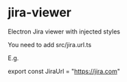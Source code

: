 # jira-viewer
Electron Jira viewer with injected styles

You need to add src/jira.url.ts

E.g. 

export const JiraUrl = "https://jira.com"